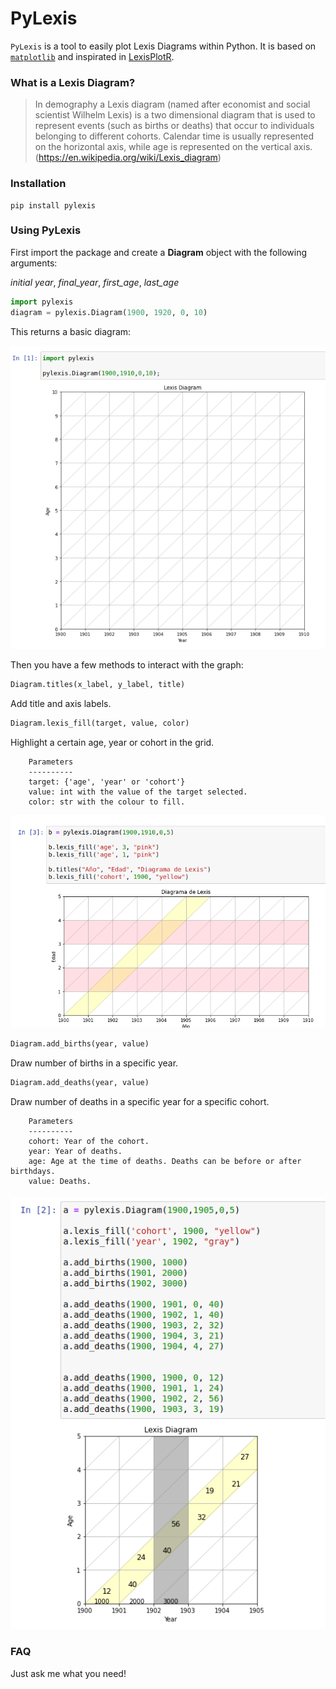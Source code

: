 # PyLexis

`PyLexis` is a tool to easily plot Lexis Diagrams within Python. It is based on [`matplotlib`](https://matplotlib.org/) and inspirated in 
[LexisPlotR](https://github.com/ottlngr/LexisPlotR).

### What is a Lexis Diagram?

> In demography a Lexis diagram (named after economist and social scientist Wilhelm Lexis) is a two dimensional diagram that is used to represent events 
(such as births or deaths) that occur to individuals belonging to different cohorts. Calendar time is usually represented on the horizontal axis, while 
age is represented on the vertical axis. (<https://en.wikipedia.org/wiki/Lexis_diagram>)

### Installation

```
pip install pylexis
```

### Using PyLexis

First import the package and create a **Diagram** object with the following arguments:

_initial year_, _final_year_, _first_age_, _last_age_

``` py
import pylexis
diagram = pylexis.Diagram(1900, 1920, 0, 10)
```

This returns a basic diagram:

![](docs/images/basic_grid.png)

Then you have a few methods to interact with the graph:

``` py
Diagram.titles(x_label, y_label, title)
```
Add title and axis labels.

``` py
Diagram.lexis_fill(target, value, color)
```
Highlight a certain age, year or cohort in the grid.

        Parameters
        ----------
        target: {'age', 'year' or 'cohort'}
        value: int with the value of the target selected.
        color: str with the colour to fill.

![](docs/images/fill_grid.png)

``` py
Diagram.add_births(year, value)
```
Draw number of births in a specific year.

``` py
Diagram.add_deaths(year, value)
```
Draw number of deaths in a specific year for a specific cohort.

        Parameters
        ----------
        cohort: Year of the cohort.
        year: Year of deaths.
        age: Age at the time of deaths. Deaths can be before or after birthdays.
        value: Deaths.

![](docs/images/deaths_grid.png)

### FAQ
Just ask me what you need!
